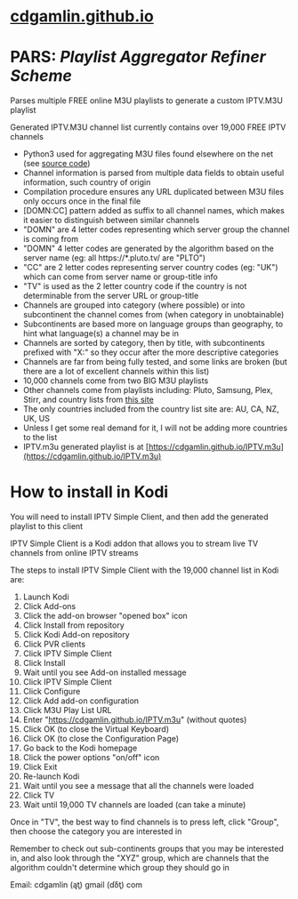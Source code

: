 # [cdgamlin.github.io](https://github.com/cdgamlin/cdgamlin.github.io/)

# PARS: *Playlist Aggregator Refiner Scheme*

Parses multiple FREE online M3U playlists to generate a custom IPTV.M3U playlist

Generated IPTV.M3U channel list currently contains over 19,000 FREE IPTV channels
* Python3 used for aggregating M3U files found elsewhere on the net (see [source code](https://github.com/cdgamlin/cdgamlin.github.io/tree/main/PARS))
* Channel information is parsed from multiple data fields to obtain useful information, such country of origin
* Compilation procedure ensures any URL duplicated between M3U files only occurs once in the final file
* [DOMN:CC] pattern added as suffix to all channel names, which makes it easier to distinguish between similar channels
* "DOMN" are 4 letter codes representing which server group the channel is coming from
* "DOMN" 4 letter codes are generated by the algorithm based on the server name (eg: all https://*.pluto.tv/ are "PLTO")
* "CC" are 2 letter codes representing server country codes (eg: "UK") which can come from server name or group-title info
* "TV" is used as the 2 letter country code if the country is not determinable from the server URL or group-title
* Channels are grouped into category (where possible) or into subcontinent the channel comes from (when category in unobtainable)
* Subcontinents are based more on language groups than geography, to hint what language(s) a channel may be in
* Channels are sorted by category, then by title, with subcontinents prefixed with "X:" so they occur after the more descriptive categories
* Channels are far from being fully tested, and some links are broken (but there are a lot of excellent channels within this list)
* 10,000 channels come from two BIG M3U playlists
* Other channels come from playlists including: Pluto, Samsung, Plex, Stirr, and country lists from [this site](https://d.tousecurity.com)
* The only countries included from the country list site are: AU, CA, NZ, UK, US
* Unless I get some real demand for it, I will not be adding more countries to the list
* IPTV.m3u generated playlist is at [https://cdgamlin.github.io/IPTV.m3u](https://cdgamlin.github.io/IPTV.m3u)

# How to install in Kodi

You will need to install IPTV Simple Client, and then add the generated playlist to this client

IPTV Simple Client is a Kodi addon that allows you to stream live TV channels from online IPTV streams

The steps to install IPTV Simple Client with the 19,000 channel list in Kodi are:

1. Launch Kodi
2. Click Add-ons
3. Click the add-on browser "opened box" icon
3. Click Install from repository
4. Click Kodi Add-on repository
5. Click PVR clients
6. Click IPTV Simple Client
7. Click Install
8. Wait until you see Add-on installed message
9. Click IPTV Simple Client
10. Click Configure
11. Click Add add-on configuration
12. Click M3U Play List URL
13. Enter "https://cdgamlin.github.io/IPTV.m3u" (without quotes)
14. Click OK (to close the Virtual Keyboard)
15. Click OK (to close the Configuration Page)
16. Go back to the Kodi homepage
17. Click the power options "on/off" icon
18. Click Exit
19. Re-launch Kodi
20. Wait until you see a message that all the channels were loaded
21. Click TV
22. Wait until 19,000 TV channels are loaded (can take a minute)

Once in "TV", the best way to find channels is to press left, click "Group", then choose the category you are interested in

Remember to check out sub-continents groups that you may be interested in, and also look through the "XYZ" group, which are channels that the algorithm couldn't determine which group they should go in

Email: cdgamlin (ąţ) gmail (ɗδţ) com
